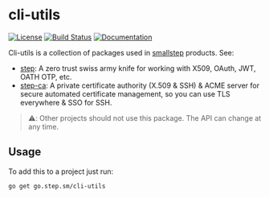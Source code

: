 # cli-utils

[![License](https://img.shields.io/badge/License-Apache%202.0-blue.svg)](https://opensource.org/licenses/Apache-2.0)
[![Build Status](https://travis-ci.com/smallstep/crypto.svg?branch=master)](https://travis-ci.com/smallstep/cli-utils)
[![Documentation](https://godoc.org/go.step.sm/crypto?status.svg)](https://pkg.go.dev/mod/go.step.sm/cli-utils)

Cli-utils is a collection of packages used in [smallstep](https://smallstep.com) products. See:

* [step](https://github.com/smallstep/cli): A zero trust swiss army knife for
  working with X509, OAuth, JWT, OATH OTP, etc.
* [step-ca](https://github.com/smallstep/certificates): A private certificate
  authority (X.509 & SSH) & ACME server for secure automated certificate
  management, so you can use TLS everywhere & SSO for SSH.

> ⚠️: Other projects should not use this package. The API can change at any time.

## Usage

To add this to a project just run:

```sh
go get go.step.sm/cli-utils
```
